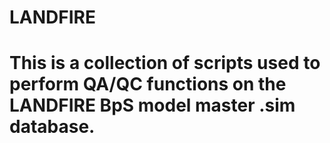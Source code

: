 # LANDFIRE
# This is a collection of scripts used to perform QA/QC functions on the LANDFIRE BpS model master .sim database.
